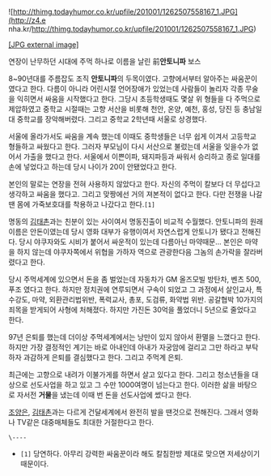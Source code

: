 ![http://thimg.todayhumor.co.kr/upfile/201001/1262507558167_1.JPG](http://z4.e
nha.kr/http://thimg.todayhumor.co.kr/upfile/201001/1262507558167_1.JPG)

[[JPG external
image]](http://thimg.todayhumor.co.kr/upfile/201001/1262507558167_1.JPG)

  
연장이 난무하던 시대에 주먹 하나로 이름을 날린 前**안토니파** 보스

8~90년대를 주름잡도 조직 **안토니파**의 두목이였다. 고향에서부터 알아주는 싸움꾼이였다고 한다. 다름이 아니라 어린시절 언어장애가
있었는데 사람들이 놀리자 각종 무술을 익히면서 싸움을 시작했다고 한다. 그당시 초등학생때도 몇살 위 형들을 다 주먹으로 제압하였고 중학교
시절때는 고향 서산을 비롯해 천안, 온양, 예천, 홍성, 당진 등 충남일대 중학교를 장악해버렸다. 그리고 중학교 2학년때 서울로 상경했다.

서울에 올라가서도 싸움을 계속 했는데 이때도 중학생들은 너무 쉽게 이겨서 고등학교 형들하고 싸웠다고 한다. 그러자 부모님이 다시 서산으로
불렀는데 서울을 잊을수가 없어서 가출을 했다고 한다. 서울에서 이쁜이파, 돼지파등과 싸워서 승리하고 종로 일대를 손에 넣었다고 하는데 당시
나이가 20이 안됐었다고 한다.

본인의 말로는 연장을 전혀 사용하지 않았다고 한다. 자신의 주먹이 칼보다 더 무섭다고 생각하고 싸움을 했다고. 그리고 맞짱에선 거의 져본적이
없다고 한다. 다만 전쟁을 나갈땐 몸에 가죽보호대를 착용하고 나갔다고 한다.`[1]`

명동의 [김태촌](%EA%B9%80%ED%83%9C%EC%B4%8C.md)과는 친분이 있는 사이여서 명동진출이 비교적 수월했다.
안토니파의 원래 이름은 안돈이였는데 당시 영화 대부가 유행이여서 자연스럽게 안토니가 됐다고 전해진다. 당시 야쿠자와도 시비가 붙어서 싸운적이
있는데 다름아닌 마약때문... 본인은 마약을 하지 않는데 야쿠자쪽에서 위협을 가하자 역으로 관광한다음 그놈의 손가락을 잘라버렸다고 한다.

당시 주먹세계에 있으면서 돈을 좀 벌었는데 자동차가 GM 올즈모빌 방탄차, 벤츠 500, 푸조 였다고 한다. 하지만 정치권에 연루되면서
구속이 되었고 그 과정에서 살인교사, 특수강도, 마약, 외환관리법위반, 폭력교사, 총포, 도검류, 화약법 위반. 공갈협박 10가지의 죄목을
받게되어 사형에 처해졌다. 하지만 가진돈 30억을 풀었더니 5년으로 줄었다고 한다.

97년 은퇴를 했는데 더이상 주먹세계에서는 낭만이 있지 않아서 환멸을 느꼈다고 한다. 하지만 가장 결정적인 계기는 바로 아내인데 아내가
자궁암에 걸리고 그만 하라고 부탁하자 과감하게 은퇴를 결심했다고 한다. 그리고 주먹계 은퇴.

최근에는 고향으로 내려가 이불가게를 하면서 살고 있다고 한다. 그리고 청소년들을 대상으로 선도사업을 하고 있고 그 수만 1000여명이
넘는다고 한다. 이러한 삶을 바탕으로 자서전 **거물**을 냈는데 이때 번 돈을 선도사업에 썼다고 한다.

[조양은](%EC%A1%B0%EC%96%91%EC%9D%80.md),
[김태촌](%EA%B9%80%ED%83%9C%EC%B4%8C.md)과는 다르게 건달세계에서 완전히 발을 땐것으로 전해진다. 그래서
영화나 TV같은 대중매체들도 최대한 거절한다고 한다.

`\----`

  * `[1]` 당연하다. 아무리 강력한 싸움꾼이라 해도 칼침한방 제대로 맞으면 저세상이기 때문이다.

